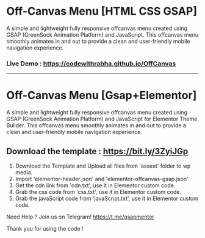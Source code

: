 # Off-Canvas Menu [HTML CSS GSAP]

A simple and lightweight fully responsive offcanvas menu created using GSAP (GreenSock Animation Platform) and JavaScript. This offcanvas menu smoothly animates in and out to provide a clean and user-friendly mobile navigation experience.

### Live Demo : https://codewithrabha.github.io/OffCanvas

------------------------------------------------------------------


# Off-Canvas Menu [Gsap+Elementor]

A simple and lightweight fully responsive offcanvas menu created using GSAP (GreenSock Animation Platform) and JavaScript for Elementor Theme Builder. This offcanvas menu smoothly animates in and out to provide a clean and user-friendly mobile navigation experience.

## Download the template : https://bit.ly/3ZyiJGp

1. Download the Template and Upload all files from 'assest' folder to wp media.
2. Import 'elementor-header.json' and 'elementor-offcanvas-gsap.json'
3. Get the cdn link from 'cdn.txt', use it in Elementor custom code.
4. Grab the css code from 'css.txt', use it in Elementor custom code.
5. Grab the javaScript code from 'javaScript.txt', use it in Elementor custom code.


Need Help ? Join us on Telegram!
https://t.me/gsapmentor

Thank you for using the code !
